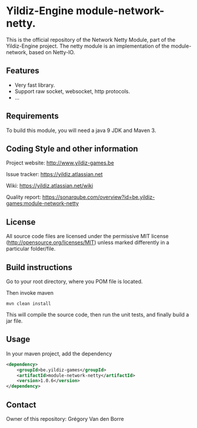 # Yildiz-Engine module-network-netty.

This is the official repository of the Network Netty Module, part of the Yildiz-Engine project.
The netty module is an implementation of the module-network, based on Netty-IO.

## Features

* Very fast library.
* Support raw socket, websocket, http protocols.
* ...

## Requirements

To build this module, you will need a java 9 JDK and Maven 3.

## Coding Style and other information

Project website:
http://www.yildiz-games.be

Issue tracker:
https://yildiz.atlassian.net

Wiki:
https://yildiz.atlassian.net/wiki

Quality report:
https://sonarqube.com/overview?id=be.yildiz-games:module-network-netty

## License

All source code files are licensed under the permissive MIT license
(http://opensource.org/licenses/MIT) unless marked differently in a particular folder/file.

## Build instructions

Go to your root directory, where you POM file is located.

Then invoke maven

	mvn clean install

This will compile the source code, then run the unit tests, and finally build a jar file.

## Usage

In your maven project, add the dependency

```xml
<dependency>
    <groupId>be.yildiz-games</groupId>
    <artifactId>module-network-netty</artifactId>
    <version>1.0.6</version>
</dependency>
```

## Contact
Owner of this repository: Grégory Van den Borre